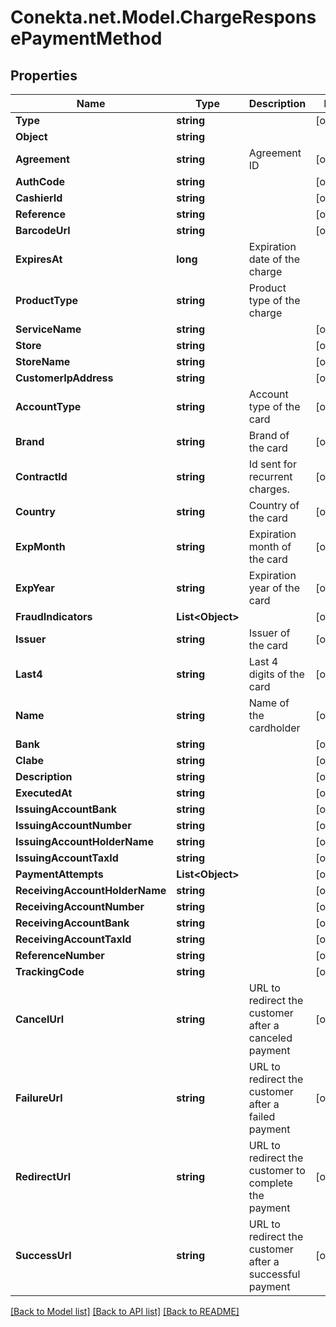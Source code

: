 # Conekta.net.Model.ChargeResponsePaymentMethod

## Properties

Name | Type | Description | Notes
------------ | ------------- | ------------- | -------------
**Type** | **string** |  | [optional] 
**Object** | **string** |  | 
**Agreement** | **string** | Agreement ID | [optional] 
**AuthCode** | **string** |  | [optional] 
**CashierId** | **string** |  | [optional] 
**Reference** | **string** |  | [optional] 
**BarcodeUrl** | **string** |  | [optional] 
**ExpiresAt** | **long** | Expiration date of the charge | 
**ProductType** | **string** | Product type of the charge | 
**ServiceName** | **string** |  | [optional] 
**Store** | **string** |  | [optional] 
**StoreName** | **string** |  | [optional] 
**CustomerIpAddress** | **string** |  | [optional] 
**AccountType** | **string** | Account type of the card | [optional] 
**Brand** | **string** | Brand of the card | [optional] 
**ContractId** | **string** | Id sent for recurrent charges. | [optional] 
**Country** | **string** | Country of the card | [optional] 
**ExpMonth** | **string** | Expiration month of the card | [optional] 
**ExpYear** | **string** | Expiration year of the card | [optional] 
**FraudIndicators** | **List&lt;Object&gt;** |  | [optional] 
**Issuer** | **string** | Issuer of the card | [optional] 
**Last4** | **string** | Last 4 digits of the card | [optional] 
**Name** | **string** | Name of the cardholder | [optional] 
**Bank** | **string** |  | [optional] 
**Clabe** | **string** |  | [optional] 
**Description** | **string** |  | [optional] 
**ExecutedAt** | **string** |  | [optional] 
**IssuingAccountBank** | **string** |  | [optional] 
**IssuingAccountNumber** | **string** |  | [optional] 
**IssuingAccountHolderName** | **string** |  | [optional] 
**IssuingAccountTaxId** | **string** |  | [optional] 
**PaymentAttempts** | **List&lt;Object&gt;** |  | [optional] 
**ReceivingAccountHolderName** | **string** |  | [optional] 
**ReceivingAccountNumber** | **string** |  | [optional] 
**ReceivingAccountBank** | **string** |  | [optional] 
**ReceivingAccountTaxId** | **string** |  | [optional] 
**ReferenceNumber** | **string** |  | [optional] 
**TrackingCode** | **string** |  | [optional] 
**CancelUrl** | **string** | URL to redirect the customer after a canceled payment | [optional] 
**FailureUrl** | **string** | URL to redirect the customer after a failed payment | [optional] 
**RedirectUrl** | **string** | URL to redirect the customer to complete the payment | [optional] 
**SuccessUrl** | **string** | URL to redirect the customer after a successful payment | [optional] 

[[Back to Model list]](../README.md#documentation-for-models) [[Back to API list]](../README.md#documentation-for-api-endpoints) [[Back to README]](../README.md)

